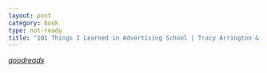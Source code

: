 ```yaml
---
layout: post
category: book
type: not-ready
title: "101 Things I Learned in Advertising School | Tracy Arrington & Matthew Frederick"
---
```


_[goodreads]()_
